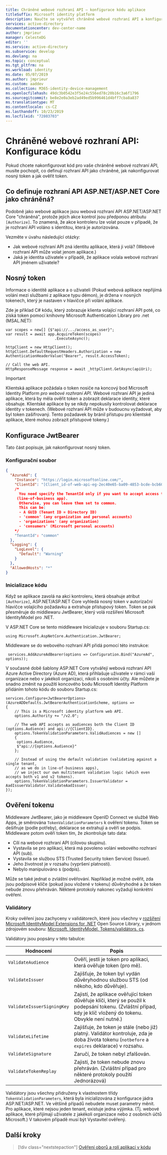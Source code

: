 ```yaml
---
title: Chráněné webové rozhraní API – konfigurace kódu aplikace
titleSuffix: Microsoft identity platform
description: Naučte se vytvářet chráněné webové rozhraní API a konfigurovat kód vaší aplikace.
services: active-directory
documentationcenter: dev-center-name
author: jmprieur
manager: CelesteDG
editor: ''
ms.service: active-directory
ms.subservice: develop
ms.devlang: na
ms.topic: conceptual
ms.tgt_pltfrm: na
ms.workload: identity
ms.date: 05/07/2019
ms.author: jmprieur
ms.custom: aaddev
ms.collection: M365-identity-device-management
ms.openlocfilehash: 49dc3b0542e3f5e24c556ed78c20b16c3a6f1796
ms.sourcegitcommit: be8e2e0a3eb2ad49ed5b996461d4bff7cba8a837
ms.translationtype: MT
ms.contentlocale: cs-CZ
ms.lasthandoff: 10/23/2019
ms.locfileid: "72803703"
---
```

# <a name="protected-web-api-code-configuration"></a>Chráněné webové rozhraní API: Konfigurace kódu

Pokud chcete nakonfigurovat kód pro vaše chráněné webové rozhraní API, musíte pochopit, co definují rozhraní API jako chráněné, jak nakonfigurovat nosný token a jak ověřit token.

## <a name="what-defines-aspnetaspnet-core-apis-as-protected"></a>Co definuje rozhraní API ASP.NET/ASP.NET Core jako chráněná?

Podobně jako webové aplikace jsou webová rozhraní API ASP.NET/ASP.NET Core "chráněná", protože jejich akce kontrol jsou předponou atributu `[Authorize]`. To znamená, že akce kontroleru lze volat pouze v případě, že je rozhraní API voláno s identitou, která je autorizována.

Vezměte v úvahu následující otázky:

- Jak webové rozhraní API zná identitu aplikace, která ji volá? (Webové rozhraní API může volat jenom aplikace.)
- Jaká je identita uživatele v případě, že aplikace volala webové rozhraní API jménem uživatele?

## <a name="bearer-token"></a>Nosný token

Informace o identitě aplikace a o uživateli (Pokud webová aplikace nepřijímá volání mezi službami z aplikace typu démon), je držena v nosných tokenech, který je nastaven v hlavičce při volání aplikace.

Zde je příklad C# kódu, který zobrazuje klienta volající rozhraní API poté, co získá token pomocí knihovny Microsoft Authentication Library pro .net (MSAL.NET):

```CSharp
var scopes = new[] {$"api://.../access_as_user}";
var result = await app.AcquireToken(scopes)
                      .ExecuteAsync();

httpClient = new HttpClient();
httpClient.DefaultRequestHeaders.Authorization = new AuthenticationHeaderValue("Bearer", result.AccessToken);

// Call the web API.
HttpResponseMessage response = await _httpClient.GetAsync(apiUri);
```

> [!IMPORTANT]
> Klientská aplikace požádala o token nosiče na koncový bod Microsoft Identity Platform *pro webové rozhraní API*. Webové rozhraní API je jediná aplikace, která by měla ověřit token a zobrazit deklarace identity, které obsahuje. Klientské aplikace by se nikdy nepokusily kontrolovat deklarace identity v tokenech. (Webové rozhraní API může v budoucnu vyžadovat, aby byl token zašifrovaný. Tento požadavek by bránil přístupu pro klientské aplikace, které mohou zobrazit přístupové tokeny.)

## <a name="jwtbearer-configuration"></a>Konfigurace JwtBearer

Tato část popisuje, jak nakonfigurovat nosný token.

### <a name="config-file"></a>Konfigurační soubor

```Json
{
  "AzureAd": {
    "Instance": "https://login.microsoftonline.com/",
    "ClientId": "[Client_id-of-web-api-eg-2ec40e65-ba09-4853-bcde-bcb60029e596]",
    /*
      You need specify the TenantId only if you want to accept access tokens from a single tenant
     (line-of-business app).
      Otherwise, you can leave them set to common.
      This can be:
      - A GUID (Tenant ID = Directory ID)
      - 'common' (any organization and personal accounts)
      - 'organizations' (any organization)
      - 'consumers' (Microsoft personal accounts)
    */
    "TenantId": "common"
  },
  "Logging": {
    "LogLevel": {
      "Default": "Warning"
    }
  },
  "AllowedHosts": "*"
}
```

### <a name="code-initialization"></a>Inicializace kódu

Když se aplikace zavolá na akci kontroleru, která obsahuje atribut `[Authorize]`, ASP.NET/ASP.NET Core vyhledá nosný token v autorizační hlavičce volajícího požadavku a extrahuje přístupový token. Token se pak přesměruje do middlewaru JwtBearer, který volá rozšíření Microsoft IdentityModel pro .NET.

V ASP.NET Core se tento middleware Inicializuje v souboru Startup.cs:

```CSharp
using Microsoft.AspNetCore.Authentication.JwtBearer;
```

Middleware se do webového rozhraní API přidá pomocí této instrukce:

```CSharp
 services.AddAzureAdBearer(options => Configuration.Bind("AzureAd", options));
```

 V současné době šablony ASP.NET Core vytvářejí webová rozhraní API Azure Active Directory (Azure AD), která přihlašuje uživatele v rámci vaší organizace nebo v jakékoli organizaci, nikoli s osobními účty. Ale můžete je snadno změnit na použití koncového bodu Microsoft Identity Platform přidáním tohoto kódu do souboru Startup.cs:

```CSharp
services.Configure<JwtBearerOptions>(AzureADDefaults.JwtBearerAuthenticationScheme, options =>
{
    // This is a Microsoft identity platform web API.
    options.Authority += "/v2.0";

    // The web API accepts as audiences both the Client ID (options.Audience) and api://{ClientID}.
    options.TokenValidationParameters.ValidAudiences = new []
    {
     options.Audience,
     $"api://{options.Audience}"
    };

    // Instead of using the default validation (validating against a single tenant,
    // as we do in line-of-business apps),
    // we inject our own multitenant validation logic (which even accepts both v1 and v2 tokens).
    options.TokenValidationParameters.IssuerValidator = AadIssuerValidator.ValidateAadIssuer;
});
```

## <a name="token-validation"></a>Ověření tokenu

Middleware JwtBearer, jako je middleware OpenID Connect ve službě Web Apps, je směrována `TokenValidationParameters` k ověření tokenu. Token se dešifruje (podle potřeby), deklarace se extrahují a ověří se podpis. Middleware potom ověří token tím, že zkontroluje tato data:

- Cílí na webové rozhraní API (cílovou skupinu).
- Vystavila se pro aplikaci, která má povoleno volání webového rozhraní API (sub).
- Vystavila se službou STS (Trusted Security token Service) (Issuer).
- Jeho životnost je v rozsahu (vypršení platnosti).
- Nebylo manipulováno s (podpis).

Může se také jednat o zvláštní ověřování. Například je možné ověřit, zda jsou podpisové klíče (pokud jsou vložené v tokenu) důvěryhodné a že token nebude znovu přehráván. Některé protokoly nakonec vyžadují konkrétní ověření.

### <a name="validators"></a>Validátory

Kroky ověření jsou zachyceny v validátorech, které jsou všechny v [rozšíření Microsoft IdentityModel Extensions for .NET](https://github.com/AzureAD/azure-activedirectory-identitymodel-extensions-for-dotnet) Open Source Library, v jednom zdrojovém souboru: [Microsoft. IdentityModel. Tokens/validátors. cs](https://github.com/AzureAD/azure-activedirectory-identitymodel-extensions-for-dotnet/blob/master/src/Microsoft.IdentityModel.Tokens/Validators.cs).

Validátory jsou popsány v této tabulce:

| Hodnocení | Popis |
|---------|---------|
| `ValidateAudience` | Ověří, jestli je token pro aplikaci, která ověřuje token (pro mě). |
| `ValidateIssuer` | Zajišťuje, že token byl vydán důvěryhodnou službou STS (od někoho, kdo důvěřuje). |
| `ValidateIssuerSigningKey` | Zajistí, že aplikace ověřující token důvěřuje klíči, který se použil k podepsání tokenu. (Zvláštní případ, kdy je klíč vložený do tokenu. Obvykle není nutné.) |
| `ValidateLifetime` | Zajišťuje, že token je stále (nebo již) platný. Validátor kontroluje, zda je doba života tokenu (`notbefore` a `expires` deklarace) v rozsahu. |
| `ValidateSignature` | Zaručí, že token nebyl zfalšován. |
| `ValidateTokenReplay` | Zajistí, že token nebude znovu přehráván. (Zvláštní případ pro některé protokoly použití Jednorázová) |

Validátory jsou všechny přidruženy k vlastnostem třídy `TokenValidationParameters`, která byla inicializována z konfigurace jádra ASP.NET/ASP.NET. Ve většině případů nebudete muset parametry měnit. Pro aplikace, které nejsou jeden tenant, existuje jedna výjimka. (Tj. webové aplikace, které přijímají uživatele z jakékoli organizace nebo z osobních účtů Microsoft.) V takovém případě musí být Vystavitel ověřený.

## <a name="next-steps"></a>Další kroky

> [!div class="nextstepaction"]
> [Ověření oborů a rolí aplikací v kódu](scenario-protected-web-api-verification-scope-app-roles.md)

